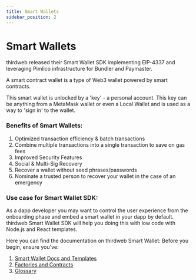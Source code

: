 ```yaml
---
title: Smart Wallets
sidebar_position: 2
---
```


# Smart Wallets

thirdweb released their Smart Wallet SDK implementing EIP-4337 and leveraging Pimlico infrastructure for Bundler and Paymaster.

A smart contract wallet is a type of Web3 wallet powered by smart contracts.

This smart wallet is unlocked by a 'key' - a personal account. This key can be anything from a MetaMask wallet or even a Local Wallet and is used as a way to 'sign in' to the wallet.

### Benefits of Smart Wallets:

1. Optimized transaction efficiency & batch transactions
2. Combine multiple transactions into a single transaction to save on gas fees
3. Improved Security Features
4. Social & Multi-Sig Recovery
5. Recover a wallet without seed phrases/passwords
6. Nominate a trusted person to recover your wallet in the case of an emergency

### Use case for Smart Wallet SDK:

As a dapp developer you may want to control the user experience from the onboarding phase and embed a smart wallet in your dapp by default. thirdweb Smart Wallet SDK will help you doing this with low code with Node.js and React templates.

Here you can find the documentation on thirdweb Smart Wallet: Before you begin, ensure you've:

1. [Smart Wallet Docs and Templates](https://portal.thirdweb.com/wallet/smart-wallet)
1. [Factories and Contracts](https://thirdweb.com/explore/smart-wallet)
1. [Glossary](https://portal.thirdweb.com/glossary/smart-wallet)
